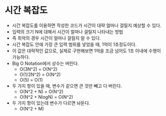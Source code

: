 # 시간 복잡도

- 시간 복잡도를 이용하면 작성한 코드가 시간이 대략 얼마나 걸릴지 예상할 수 있다.
- 입력의 크기 N에 대해서 시간이 얼마나 걸릴지 나타내는 방법
- 즉 최악의 경우 시간이 얼마나 걸릴지 알 수 있다.
- 시간 복잡도 안에 가장 큰 입력 범위를 넣었을 때, 1억이 1초정도이다.
- 이 값은 대략적인 값으로, 실제로 구현해보면 1억을 조금 넘어도 1초 이내에 수행이 가능하다.
- Big O Notation에서 상수는 버린다.
  - O(3N^2) = O(N^2)
  - O(1/2N^2) = O(N^2)
  - O(5) = O(1)
- 두 가지 항이 있을 때, 변수가 같으면 큰 것만 빼고 다 버린다.
  - O(N^2 + N) = O(N^2)
  - O(N^2 + NlogN) = O(N^2)
- 두 가지 항이 있는데 변수가 다르면 놔둔다.
  - O(N^2 + M)
